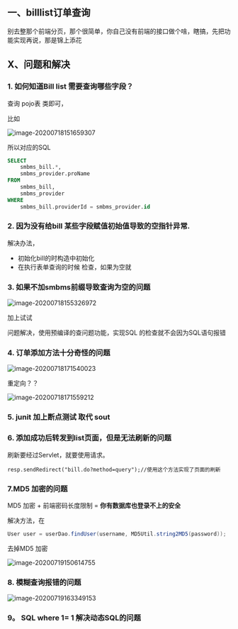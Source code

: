## 一、billlist订单查询

别去整那个前端分页，那个很简单，你自己没有前端的接口做个啥，瞎搞，先把功能实现再说，那是锦上添花

























## X、问题和解决

### 1. 如何知道Bill list 需要查询哪些字段？

查询 pojo表 类即可，

比如

![image-20200718151659307](C:%5CUsers%5C25301%5CAppData%5CRoaming%5CTypora%5Ctypora-user-images%5Cimage-20200718151659307.png)

所以对应的SQL

```sql
SELECT
	smbms_bill.*,
	smbms_provider.proName
FROM
	smbms_bill,
	smbms_provider
WHERE
	smbms_bill.providerId = smbms_provider.id
```





### 2. 因为没有给bill 某些字段赋值初始值导致的空指针异常.

解决办法，

* 初始化bill的时构造中初始化
* 在执行表单查询的时候 检查，如果为空就

### 3. 如果不加smbms前缀导致查询为空的问题

![image-20200718155326972](C:%5CUsers%5C25301%5CAppData%5CRoaming%5CTypora%5Ctypora-user-images%5Cimage-20200718155326972.png)

加上试试 

问题解决，使用预编译的查问题功能，实现SQL 的检查就不会因为SQL语句报错

### 4. 订单添加方法十分奇怪的问题

![image-20200718171540023](C:%5CUsers%5C25301%5CAppData%5CRoaming%5CTypora%5Ctypora-user-images%5Cimage-20200718171540023.png)

重定向？？

![image-20200718171559212](C:%5CUsers%5C25301%5CAppData%5CRoaming%5CTypora%5Ctypora-user-images%5Cimage-20200718171559212.png)

### 5. junit 加上断点测试 取代 sout



### 6. 添加成功后转发到list页面，但是无法刷新的问题

刷新要经过Servlet，就要使用请求。

```
resp.sendRedirect("bill.do?method=query");//使用这个方法实现了页面的刷新
```

### 7.MD5 加密的问题

MD5 加密 + 前端密码长度限制 = **你有数据库也登录不上的安全**

解决方法，在

```java
User user = userDao.findUser(username, MD5Util.string2MD5(password));
```

去掉MD5 加密

![image-20200719150614755](C:%5CUsers%5C25301%5CAppData%5CRoaming%5CTypora%5Ctypora-user-images%5Cimage-20200719150614755.png)

### 8. 模糊查询报错的问题

![image-20200719163349153](C:%5CUsers%5C25301%5CAppData%5CRoaming%5CTypora%5Ctypora-user-images%5Cimage-20200719163349153.png)

### 9。 SQL where  1= 1 解决动态SQL的问题